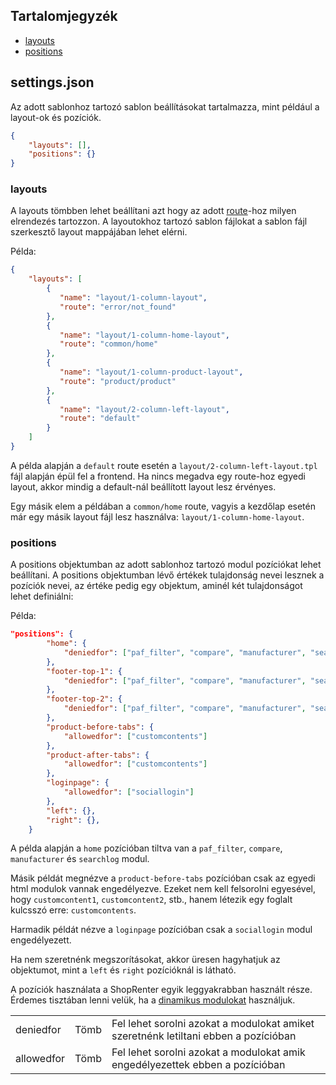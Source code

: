 ## Tartalomjegyzék
* [layouts](#layouts)
* [positions](#positions)

## settings.json

Az adott sablonhoz tartozó sablon beállításokat tartalmazza, mint például a layout-ok és pozíciók.

```json
{
    "layouts": [],
    "positions": {}
}
```

### layouts

A layouts tömbben lehet beállítani azt hogy az adott [route](../theme-configs/SETTINGS_JSON.md)-hoz milyen elrendezés 
tartozzon. A layoutokhoz tartozó sablon fájlokat a sablon fájl szerkesztő layout mappájában lehet elérni.

Példa:

```json
{
    "layouts": [
        {
           "name": "layout/1-column-layout",
           "route": "error/not_found"
        },
        {
           "name": "layout/1-column-home-layout",
           "route": "common/home"
        },
        {
           "name": "layout/1-column-product-layout",
           "route": "product/product"
        },
        {
           "name": "layout/2-column-left-layout",
           "route": "default"
        }
    ]
}
```

A példa alapján a `default` route esetén a `layout/2-column-left-layout.tpl` fájl alapján épül fel a frontend. 
Ha nincs megadva egy route-hoz egyedi layout, akkor mindig a default-nál beállított layout lesz érvényes.

Egy másik elem a példában a `common/home` route, vagyis a kezdőlap esetén már egy másik layout fájl lesz használva:
 `layout/1-column-home-layout`.

### positions

A positions objektumban az adott sablonhoz tartozó modul pozíciókat lehet beállítani. A positions objektumban lévő 
értékek tulajdonság nevei lesznek a pozíciók nevei, az értéke pedig egy objektum, aminél két tulajdonságot lehet 
definiálni:

<table>
<tr>
<td>
deniedfor
</td>
<td>
Tömb
</td>
<td>
Fel lehet sorolni azokat a modulokat amiket szeretnénk letiltani ebben a pozícióban
</td>
<tr>
<td>
allowedfor
</td>
<td>
Tömb
</td>
<td>
Fel lehet sorolni azokat a modulokat amik engedélyezettek ebben a pozícióban
</td>
</tr>

Példa:
```json
"positions": {
        "home": {
            "deniedfor": ["paf_filter", "compare", "manufacturer", "searchlog"]
        },
        "footer-top-1": {
            "deniedfor": ["paf_filter", "compare", "manufacturer", "searchlog"]
        },
        "footer-top-2": {
            "deniedfor": ["paf_filter", "compare", "manufacturer", "searchlog"]
        },
        "product-before-tabs": {
            "allowedfor": ["customcontents"]
        },
        "product-after-tabs": {
            "allowedfor": ["customcontents"]
        },
        "loginpage": {
            "allowedfor": ["sociallogin"]
        },
        "left": {},
        "right": {},
    }
```

A példa alapján a `home` pozícióban tiltva van a `paf_filter`, `compare`, `manufacturer` és `searchlog` modul. 

Másik példát megnézve a `product-before-tabs` pozícióban csak az egyedi html modulok vannak engedélyezve. 
Ezeket nem kell felsorolni egyesével, hogy `customcontent1`, `customcontent2`, stb., hanem létezik egy foglalt 
kulcsszó erre: `customcontents`. 

Harmadik példát nézve a `loginpage` pozícióban csak a `sociallogin` modul engedélyezett.

Ha nem szeretnénk megszorításokat, akkor üresen hagyhatjuk az objektumot, mint a `left` és `right` pozícióknál is látható.

A pozíciók használata a ShopRenter egyik leggyakrabban használt része. Érdemes tisztában lenni velük, 
ha a [dinamikus modulokat](../theme-sections/DOCS.md) használjuk.
